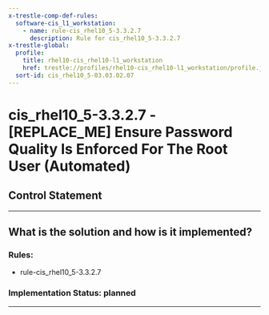 ```yaml
---
x-trestle-comp-def-rules:
  software-cis_l1_workstation:
    - name: rule-cis_rhel10_5-3.3.2.7
      description: Rule for cis_rhel10_5-3.3.2.7
x-trestle-global:
  profile:
    title: rhel10-cis_rhel10-l1_workstation
    href: trestle://profiles/rhel10-cis_rhel10-l1_workstation/profile.json
  sort-id: cis_rhel10_5-03.03.02.07
---
```


# cis_rhel10_5-3.3.2.7 - \[REPLACE_ME\] Ensure Password Quality Is Enforced For The Root User (Automated)

## Control Statement

______________________________________________________________________

## What is the solution and how is it implemented?

<!-- For implementation status enter one of: implemented, partial, planned, alternative, not-applicable -->

<!-- Note that the list of rules under ### Rules: is read-only and changes will not be captured after assembly to JSON -->

<!-- Add control implementation description here for control: cis_rhel10_5-3.3.2.7 -->

### Rules:

  - rule-cis_rhel10_5-3.3.2.7

### Implementation Status: planned

______________________________________________________________________
